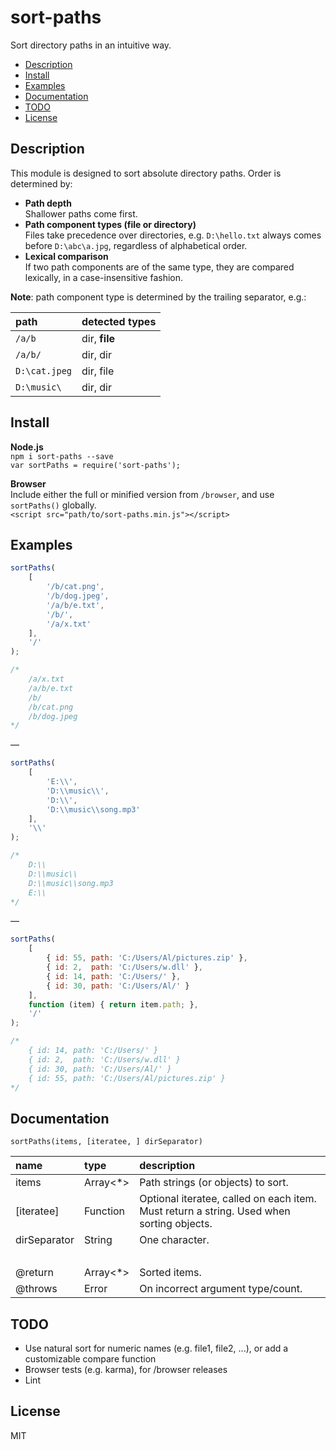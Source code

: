 # sort-paths
Sort directory paths in an intuitive way.

<!-- toc -->

- [Description](#description)
- [Install](#install)
- [Examples](#examples)
- [Documentation](#documentation)
- [TODO](#todo)
- [License](#license)

<!-- tocstop -->

## Description

This module is designed to sort absolute directory paths. Order is determined by:

* **Path depth**  
  Shallower paths come first.
* **Path component types (file or directory)**  
  Files take precedence over directories, e.g. `D:\hello.txt` always comes before `D:\abc\a.jpg`, regardless of alphabetical order.  
* **Lexical comparison**  
  If two path components are of the same type, they are compared lexically, in a case-insensitive fashion.

**Note**: path component type is determined by the trailing separator, e.g.:

| path          | detected types |
| :--           | :--            |
| `/a/b`        | dir, **file**  |
| `/a/b/`       | dir, dir       |
| `D:\cat.jpeg` | dir, file      |
| `D:\music\`   | dir, dir       |

## Install

**Node.js**  
`npm i sort-paths --save`  
`var sortPaths = require('sort-paths');`

**Browser**  
Include either the full or minified version from `/browser`, and use `sortPaths()` globally.  
`<script src="path/to/sort-paths.min.js"></script>`

## Examples

```js
sortPaths(
    [
        '/b/cat.png',
        '/b/dog.jpeg',
        '/a/b/e.txt',
        '/b/',
        '/a/x.txt'
    ],
    '/'
);

/*
    /a/x.txt
    /a/b/e.txt
    /b/
    /b/cat.png
    /b/dog.jpeg
*/
```

—

```js
sortPaths(
    [
        'E:\\',
        'D:\\music\\',
        'D:\\',
        'D:\\music\\song.mp3'
    ],
    '\\'
);

/*
    D:\\
    D:\\music\\
    D:\\music\\song.mp3
    E:\\
*/
```

—

```js
sortPaths(
    [
        { id: 55, path: 'C:/Users/Al/pictures.zip' },
        { id: 2,  path: 'C:/Users/w.dll' },
        { id: 14, path: 'C:/Users/' },
        { id: 30, path: 'C:/Users/Al/' }
    ],
    function (item) { return item.path; },
    '/'
);

/*
    { id: 14, path: 'C:/Users/' }
    { id: 2,  path: 'C:/Users/w.dll' }
    { id: 30, path: 'C:/Users/Al/' }
    { id: 55, path: 'C:/Users/Al/pictures.zip' }
*/
```

## Documentation

`sortPaths(items, [iteratee, ] dirSeparator)`

| name         | type     | description                                                                              |
| :--          | :--      | :--                                                                                      |
| items        | Array<*> | Path strings (or objects) to sort.                                                       |
| [iteratee]   | Function | Optional iteratee, called on each item. Must return a string. Used when sorting objects. |
| dirSeparator | String   | One character.                                                                           |
| &nbsp;       |          |                                                                                          |
| @return      | Array<*> | Sorted items.                                                                            |
| @throws      | Error    | On incorrect argument type/count.                                                        |

## TODO

* Use natural sort for numeric names (e.g. file1, file2, ...), or add a customizable compare function
* Browser tests (e.g. karma), for /browser releases
* Lint

## License

MIT
